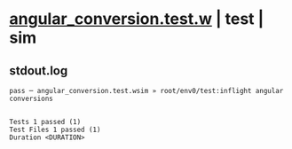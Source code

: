 # [angular_conversion.test.w](../../../../../../examples/tests/sdk_tests/math/angular_conversion.test.w) | test | sim

## stdout.log
```log
pass ─ angular_conversion.test.wsim » root/env0/test:inflight angular conversions
 
 
Tests 1 passed (1)
Test Files 1 passed (1)
Duration <DURATION>
```

